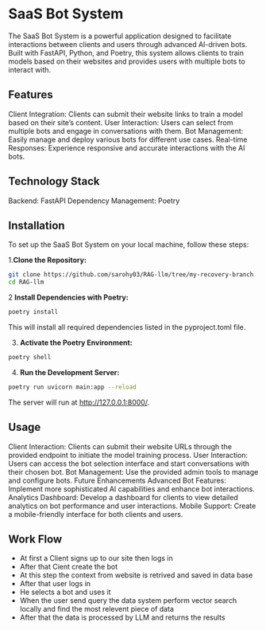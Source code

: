 # SaaS Bot System
The SaaS Bot System is a powerful application designed to facilitate interactions between clients and users through advanced AI-driven bots. Built with FastAPI, Python, and Poetry, this system allows clients to train models based on their websites and provides users with multiple bots to interact with.

## Features
Client Integration: Clients can submit their website links to train a model based on their site’s content.
User Interaction: Users can select from multiple bots and engage in conversations with them.
Bot Management: Easily manage and deploy various bots for different use cases.
Real-time Responses: Experience responsive and accurate interactions with the AI bots.

## Technology Stack
Backend: FastAPI
Dependency Management: Poetry

## Installation
To set up the SaaS Bot System on your local machine, follow these steps:

1.**Clone the Repository:**
```bash
git clone https://github.com/sarohy03/RAG-llm/tree/my-recovery-branch 
cd RAG-llm
```
2 **Install Dependencies with Poetry:**
```bash 
poetry install
```
This will install all required dependencies listed in the pyproject.toml file.

3. **Activate the Poetry Environment:**
```bash
poetry shell
```
4. **Run the Development Server:**

```bash
poetry run uvicorn main:app --reload
```
The server will run at http://127.0.0.1:8000/.

## Usage

Client Interaction: Clients can submit their website URLs through the provided endpoint to initiate the model training process.
User Interaction: Users can access the bot selection interface and start conversations with their chosen bot.
Bot Management: Use the provided admin tools to manage and configure bots.
Future Enhancements
Advanced Bot Features: Implement more sophisticated AI capabilities and enhance bot interactions.
Analytics Dashboard: Develop a dashboard for clients to view detailed analytics on bot performance and user interactions.
Mobile Support: Create a mobile-friendly interface for both clients and users.

## Work Flow 
- At first a Client signs up to our site then logs in 
- After that Cient create the bot 
- At this step the context from website is retrived and saved in data base 
- After that user logs in 
- He selects a bot and uses it 
- When the user send query the data system perform vector search locally and find the most relevent piece of data 
- After that the data is processed by LLM and returns the results

